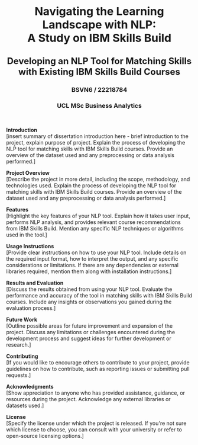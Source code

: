 # <p style="text-align: center; font-size: 30px; ">Navigating the Learning Landscape with NLP:<br>A Study on IBM Skills Build</p>  
## <p style="text-align: center; font-size: 24px; ">Developing an NLP Tool for Matching Skills with Existing IBM Skills Build Courses</p>
### <p style="text-align: center;">BSVN6 / 22218784</p>
### <p style="text-align: center;">UCL MSc Business Analytics</p>
<br>

**Introduction** <br>
[insert summary of dissertation introduction here - brief introduction to the project, explain purpose of project. Explain the process of developing the NLP tool for matching skills with IBM Skills Build courses. Provide an overview of the dataset used and any preprocessing or data analysis performed.]

**Project Overview** <br>
[Describe the project in more detail, including the scope, methodology, and technologies used. Explain the process of developing the NLP tool for matching skills with IBM Skills Build courses. Provide an overview of the dataset used and any preprocessing or data analysis performed.]

**Features** <br>
[Highlight the key features of your NLP tool. Explain how it takes user input, performs NLP analysis, and provides relevant course recommendations from IBM Skills Build. Mention any specific NLP techniques or algorithms used in the tool.]

**Usage Instructions** <br>
[Provide clear instructions on how to use your NLP tool. Include details on the required input format, how to interpret the output, and any specific considerations or limitations. If there are any dependencies or external libraries required, mention them along with installation instructions.]

**Results and Evaluation** <br>
[Discuss the results obtained from using your NLP tool. Evaluate the performance and accuracy of the tool in matching skills with IBM Skills Build courses. Include any insights or observations you gained during the evaluation process.]

**Future Work** <br>
[Outline possible areas for future improvement and expansion of the project. Discuss any limitations or challenges encountered during the development process and suggest ideas for further development or research.]

**Contributing** <br>
[If you would like to encourage others to contribute to your project, provide guidelines on how to contribute, such as reporting issues or submitting pull requests.]

**Acknowledgments** <br>
[Show appreciation to anyone who has provided assistance, guidance, or resources during the project. Acknowledge any external libraries or datasets used.]

**License** <br>
[Specify the license under which the project is released. If you're not sure which license to choose, you can consult with your university or refer to open-source licensing options.]

